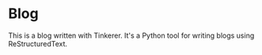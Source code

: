 # Blog

This is a blog written with Tinkerer. It's a Python tool for writing blogs using ReStructuredText.
